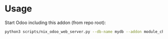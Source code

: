 # Usage

Start Odoo including this addon (from repo root):

```bash
python3 scripts/nix_odoo_web_server.py --db-name mydb --addon module_change_auto_install
```
